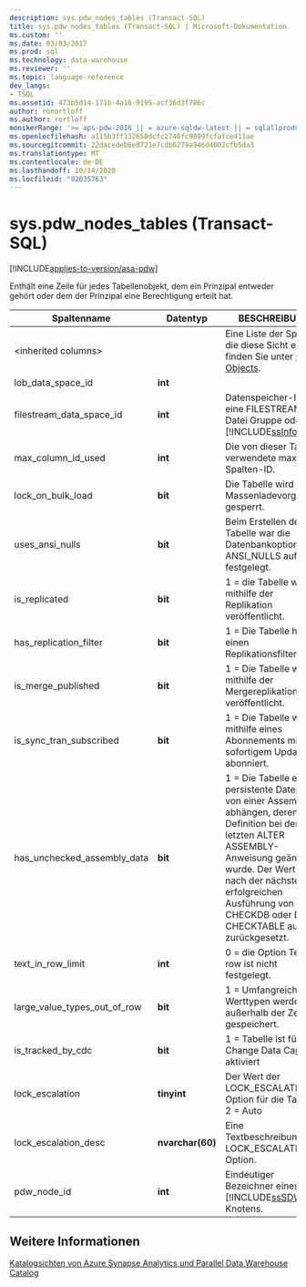 ```yaml
---
description: sys.pdw_nodes_tables (Transact-SQL)
title: sys.pdw_nodes_tables (Transact-SQL) | Microsoft-Dokumentation
ms.custom: ''
ms.date: 03/03/2017
ms.prod: sql
ms.technology: data-warehouse
ms.reviewer: ''
ms.topic: language-reference
dev_langs:
- TSQL
ms.assetid: 473b5d14-171b-4a16-9195-acf36d3f786c
author: ronortloff
ms.author: rortloff
monikerRange: '>= aps-pdw-2016 || = azure-sqldw-latest || = sqlallproducts-allversions'
ms.openlocfilehash: a115b3ff132658dcfc2746fc9899fcfafce411ae
ms.sourcegitcommit: 22dacedeb6e8721e7cdb6279a946d4002cfb5da3
ms.translationtype: MT
ms.contentlocale: de-DE
ms.lasthandoff: 10/14/2020
ms.locfileid: "92035763"
---
```

# <a name="syspdw_nodes_tables-transact-sql"></a>sys.pdw_nodes_tables (Transact-SQL)
[!INCLUDE[applies-to-version/asa-pdw](../../includes/applies-to-version/asa-pdw.md)]

  Enthält eine Zeile für jedes Tabellenobjekt, dem ein Prinzipal entweder gehört oder dem der Prinzipal eine Berechtigung erteilt hat.  
  
|Spaltenname|Datentyp|BESCHREIBUNG|Range|  
|-----------------|---------------|-----------------|-----------|  
|\<inherited columns>||Eine Liste der Spalten, die diese Sicht erbt, finden Sie unter [sys. Objects](../system-catalog-views/sys-objects-transact-sql.md).||  
|lob_data_space_id|**int**||Immer 0.|  
|filestream_data_space_id|**int**|Datenspeicher-ID für eine FILESTREAM-Datei Gruppe oder [!INCLUDE[ssInfoNA](../../includes/ssinfona-md.md)]|NULL|  
|max_column_id_used|**int**|Die von dieser Tabelle verwendete maximale Spalten-ID.||  
|lock_on_bulk_load|**bit**|Die Tabelle wird bei Massenladevorgängen gesperrt.|TBD|  
|uses_ansi_nulls|**bit**|Beim Erstellen der Tabelle war die Datenbankoption SET ANSI_NULLS auf ON festgelegt.|1|  
|is_replicated|**bit**|1 = die Tabelle wird mithilfe der Replikation veröffentlicht.|1,0 die Replikation wird nicht unterstützt.|  
|has_replication_filter|**bit**|1 = Die Tabelle hat einen Replikationsfilter.|0|  
|is_merge_published|**bit**|1 = Die Tabelle wird mithilfe der Mergereplikation veröffentlicht.|1,0 nicht unterstützt.|  
|is_sync_tran_subscribed|**bit**|1 = Die Tabelle wird mithilfe eines Abonnements mit sofortigem Update abonniert.|1,0 nicht unterstützt.|  
|has_unchecked_assembly_data|**bit**|1 = Die Tabelle enthält persistente Daten, die von einer Assembly abhängen, deren Definition bei der letzten ALTER ASSEMBLY-Anweisung geändert wurde. Der Wert wird nach der nächsten erfolgreichen Ausführung von DBCC CHECKDB oder DBCC CHECKTABLE auf 0 zurückgesetzt.|1,0 keine CLR-Unterstützung.|  
|text_in_row_limit|**int**|0 = die Option Text in row ist nicht festgelegt.|Immer 0.|  
|large_value_types_out_of_row|**bit**|1 = Umfangreiche Werttypen werden außerhalb der Zeile gespeichert.|Immer 0.|  
|is_tracked_by_cdc|**bit**|1 = Tabelle ist für Change Data Capture aktiviert|Immer 0; keine CDC-Unterstützung.|  
|lock_escalation|**tinyint**|Der Wert der LOCK_ESCALATION-Option für die Tabelle: 2 = Auto|Immer 2.|  
|lock_escalation_desc|**nvarchar(60)**|Eine Textbeschreibung der LOCK_ESCALATION Option.|Always ꞌ Auto ꞌ.|  
|pdw_node_id|**int**|Eindeutiger Bezeichner eines [!INCLUDE[ssSDW](../../includes/sssdw-md.md)] Knotens.|NOT NULL|  
  
## <a name="see-also"></a>Weitere Informationen  
 [Katalogsichten von Azure Synapse Analytics und Parallel Data Warehouse Catalog](../../relational-databases/system-catalog-views/sql-data-warehouse-and-parallel-data-warehouse-catalog-views.md)  
  
  
